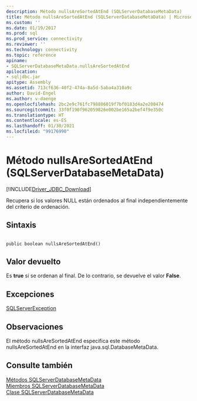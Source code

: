 ```yaml
---
description: Método nullsAreSortedAtEnd (SQLServerDatabaseMetaData)
title: Método nullsAreSortedAtEnd (SQLServerDatabaseMetaData) | Microsoft Docs
ms.custom: ''
ms.date: 01/19/2017
ms.prod: sql
ms.prod_service: connectivity
ms.reviewer: ''
ms.technology: connectivity
ms.topic: reference
apiname:
- SQLServerDatabaseMetaData.nullsAreSortedAtEnd
apilocation:
- sqljdbc.jar
apitype: Assembly
ms.assetid: 713cf636-40f2-474a-8a5d-5aba4a310a9c
author: David-Engel
ms.author: v-daenge
ms.openlocfilehash: 2bc2e9c761fc798806019f7bf0183d4a2e200474
ms.sourcegitcommit: 33f0f190f962059826e002be165a2bef4f9e350c
ms.translationtype: HT
ms.contentlocale: es-ES
ms.lasthandoff: 01/30/2021
ms.locfileid: "99176990"
---
```

# <a name="nullsaresortedatend-method-sqlserverdatabasemetadata"></a>Método nullsAreSortedAtEnd (SQLServerDatabaseMetaData)
[!INCLUDE[Driver_JDBC_Download](../../../includes/driver_jdbc_download.md)]

  Recupera si los valores NULL están ordenados al final independientemente del criterio de ordenación.  
  
## <a name="syntax"></a>Sintaxis  
  
```  
  
public boolean nullsAreSortedAtEnd()  
```  
  
## <a name="return-value"></a>Valor devuelto  
 Es **true** si se ordenan al final. De lo contrario, se devuelve el valor **False**.  
  
## <a name="exceptions"></a>Excepciones  
 [SQLServerException](../../../connect/jdbc/reference/sqlserverexception-class.md)  
  
## <a name="remarks"></a>Observaciones  
 El método nullsAreSortedAtEnd especifica este método nullsAreSortedAtEnd en la interfaz java.sql.DatabaseMetaData.  
  
## <a name="see-also"></a>Consulte también  
 [Métodos SQLServerDatabaseMetaData](../../../connect/jdbc/reference/sqlserverdatabasemetadata-methods.md)   
 [Miembros SQLServerDatabaseMetaData](../../../connect/jdbc/reference/sqlserverdatabasemetadata-members.md)   
 [Clase SQLServerDatabaseMetaData](../../../connect/jdbc/reference/sqlserverdatabasemetadata-class.md)  
  
  
